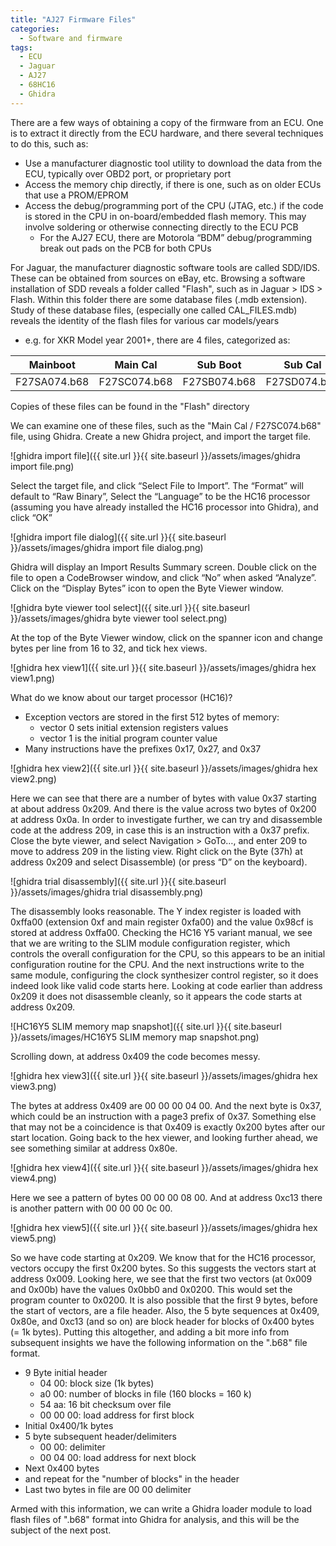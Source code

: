 ```yaml
---
title: "AJ27 Firmware Files"
categories:
  - Software and firmware
tags:
  - ECU
  - Jaguar
  - AJ27
  - 68HC16
  - Ghidra
---
```

There are a few ways of obtaining a copy of the firmware from an ECU. One is to extract it directly from the ECU hardware, and there several techniques to do this, such as:
* Use a manufacturer diagnostic tool utility to download the data from the ECU, typically over OBD2 port, or proprietary port
* Access the memory chip directly, if there is one, such as on older ECUs that use a PROM/EPROM
* Access the debug/programming port of the CPU (JTAG, etc.) if the code is stored in the CPU in on-board/embedded flash memory. This may involve soldering or otherwise connecting directly to the ECU PCB
  * For the AJ27 ECU, there are Motorola “BDM” debug/programming break out pads on the PCB for both CPUs
  
For Jaguar, the manufacturer diagnostic software tools are called SDD/IDS. These can be obtained from sources on eBay, etc. Browsing a software installation of SDD reveals a folder called "Flash", such as in Jaguar > IDS > Flash. Within this folder there are some database files (.mdb extension). Study of these database files, (especially one called CAL_FILES.mdb) reveals the identity of the flash files for various car models/years
* e.g. for XKR Model year 2001+, there are 4 files, categorized as:

| Mainboot | Main Cal | Sub Boot | Sub Cal|
|----------|----------|----------|--------|
|F27SA074.b68|F27SC074.b68|F27SB074.b68|F27SD074.b68|

Copies of these files can be found in the "Flash" directory

We can examine one of these files, such as the "Main Cal / F27SC074.b68" file, using Ghidra. Create a new Ghidra project, and import the target file. 

![ghidra import file]({{ site.url }}{{ site.baseurl }}/assets/images/ghidra import file.png)

Select the target file, and click “Select File to Import”. The “Format” will default to “Raw Binary”, Select the “Language” to be the HC16 processor (assuming you have already installed the HC16 processor into Ghidra), and click “OK”

![ghidra import file dialog]({{ site.url }}{{ site.baseurl }}/assets/images/ghidra import file dialog.png)

Ghidra will display an Import Results Summary screen. Double click on the file to open a CodeBrowser window, and click “No” when asked “Analyze”. Click on the “Display Bytes” icon to open the Byte Viewer window.

![ghidra byte viewer tool select]({{ site.url }}{{ site.baseurl }}/assets/images/ghidra byte viewer tool select.png)

At the top of the Byte Viewer window, click on the spanner icon and change bytes per line from 16 to 32, and tick hex views.

![ghidra hex view1]({{ site.url }}{{ site.baseurl }}/assets/images/ghidra hex view1.png)

What do we know about our target processor (HC16)?
* Exception vectors are stored in the first 512 bytes of memory:
  * vector 0 sets initial extension registers values
  * vector 1 is the initial program counter value
* Many instructions have the prefixes 0x17, 0x27, and 0x37

![ghidra hex view2]({{ site.url }}{{ site.baseurl }}/assets/images/ghidra hex view2.png)

Here we can see that there are a number of bytes with value 0x37 starting at about address 0x209. And there is the value across two bytes of 0x200 at address 0x0a. In order to investigate further, we can try and disassemble code at the address 209, in case this is an instruction with a 0x37 prefix. Close the byte viewer, and select Navigation > GoTo…, and enter 209 to move to address 209 in the listing view. Right click on the Byte (37h) at address 0x209 and select Disassemble) (or press “D” on the keyboard).

![ghidra trial disassembly]({{ site.url }}{{ site.baseurl }}/assets/images/ghidra trial disassembly.png)

The disassembly looks reasonable. The Y index register is loaded with 0xffa00 (extension 0xf and main register 0xfa00) and the value 0x98cf is stored at address 0xffa00. Checking the HC16 Y5 variant manual, we see that we are writing to the SLIM module configuration register, which controls the overall configuration for the CPU, so this appears to be an initial configuration routine for the CPU. And the next instructions write to the same module, configuring the clock synthesizer control register, so it does indeed look like valid code starts here. Looking at code earlier than address 0x209 it does not disassemble cleanly, so it appears the code starts at address 0x209.

![HC16Y5 SLIM memory map snapshot]({{ site.url }}{{ site.baseurl }}/assets/images/HC16Y5 SLIM memory map snapshot.png)

Scrolling down, at address 0x409 the code becomes messy.

![ghidra hex view3]({{ site.url }}{{ site.baseurl }}/assets/images/ghidra hex view3.png)

The bytes at address 0x409 are 00 00 00 04 00. And the next byte is 0x37, which could be an instruction with a page3 prefix of 0x37. Something else that may not be a coincidence is that 0x409 is exactly 0x200 bytes after our start location. Going back to the hex viewer, and looking further ahead, we see something similar at address 0x80e.

![ghidra hex view4]({{ site.url }}{{ site.baseurl }}/assets/images/ghidra hex view4.png)

Here we see a pattern of bytes 00 00 00 08 00. And at address 0xc13 there is another pattern with 00 00 00 0c 00.

![ghidra hex view5]({{ site.url }}{{ site.baseurl }}/assets/images/ghidra hex view5.png)

So we have code starting at 0x209. We know that for the HC16 processor, vectors occupy the first 0x200 bytes. So this suggests the vectors start at address 0x009. Looking here, we see that the first two vectors (at 0x009 and 0x00b) have the values 0x0bb0 and 0x0200. This would set the program counter to 0x0200. It is also possible that the first 9 bytes, before the start of vectors, are a file header. Also, the 5 byte sequences at 0x409, 0x80e, and 0xc13 (and so on) are block header for blocks of 0x400 bytes (= 1k bytes). Putting this altogether, and adding a bit more info from subsequent insights we have the following information on the ".b68" file format.

* 9 Byte initial header
  * 04 00: block size (1k bytes)
  * a0 00: number of blocks in file (160 blocks = 160 k)
  * 54 aa: 16 bit checksum over file
  * 00 00 00: load address for first block
* Initial 0x400/1k bytes
* 5 byte subsequent header/delimiters
  * 00 00: delimiter
  * 00 04 00: load address for next block
* Next 0x400 bytes
* and repeat for the "number of blocks" in the header
* Last two bytes in file are 00 00 delimiter

Armed with this information, we can write a Ghidra loader module to load flash files of ".b68" format into Ghidra for analysis, and this will be the subject of the next post.
